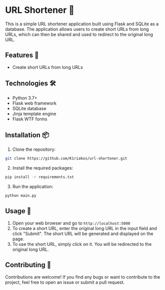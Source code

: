 # URL Shortener 🔗

This is a simple URL shortener application built using Flask and SQLite as a database. The application allows users to create short URLs from long URLs, which can then be shared and used to redirect to the original long URL.

## Features 🚀

- Create short URLs from long URLs

## Technologies 🛠️

- Python 3.7+
- Flask web framework
- SQLite database
- Jinja template engine
- Flask WTF forms

## Installation 📦

1. Clone the repository:

```bash
git clone https://github.com/K1riakos/url-shortener.git
```

2. Install the required packages:

```bash
pip install -r requirements.txt
```

3. Run the application:

```bash
python main.py
```

## Usage 📝

1. Open your web browser and go to `http://localhost:5000`
2. To create a short URL, enter the original long URL in the input field and click "Submit". The short URL will be generated and displayed on the page.
3. To use the short URL, simply click on it. You will be redirected to the original long URL.

## Contributing 🤝

Contributions are welcome! If you find any bugs or want to contribute to the project, feel free to open an issue or submit a pull request.
